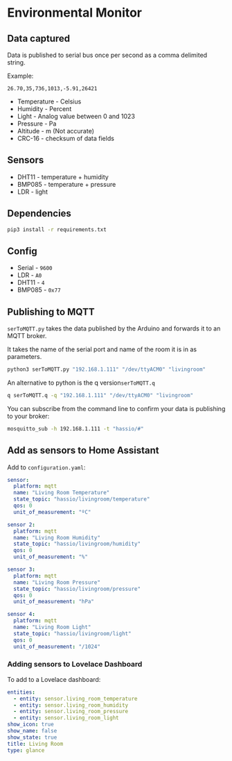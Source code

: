 # Environmental Monitor

## Data captured

Data is published to serial bus once per second as a comma delimited string.

Example:

```csv
26.70,35,736,1013,-5.91,26421
```

* Temperature - Celsius
* Humidity - Percent
* Light - Analog value between 0 and 1023
* Pressure - Pa
* Altitude  - m (Not accurate)
* CRC-16 - checksum of data fields

## Sensors

* DHT11 - temperature + humidity
* BMP085 - temperature + pressure
* LDR - light

## Dependencies

```bash
pip3 install -r requirements.txt
```

## Config

* Serial - `9600`
* LDR - `A0`
* DHT11 - `4`
* BMP085 - `0x77`

## Publishing to MQTT

`serToMQTT.py` takes the data published by the Arduino and forwards it to an MQTT broker.

It takes the name of the serial port and name of the room it is in as parameters.

```bash
python3 serToMQTT.py "192.168.1.111" "/dev/ttyACM0" "livingroom"
```

An alternative to python is the q version`serToMQTT.q` 

```bash
q serToMQTT.q -q "192.168.1.111" "/dev/ttyACM0" "livingroom"
```

You can subscribe from the command line to confirm your data is publishing to your broker:

```bash
mosquitto_sub -h 192.168.1.111 -t "hassio/#"
```

## Add as sensors to Home Assistant

Add to `configuration.yaml`:

```yaml
sensor:
  platform: mqtt
  name: "Living Room Temperature"
  state_topic: "hassio/livingroom/temperature"
  qos: 0
  unit_of_measurement: "ºC"

sensor 2:
  platform: mqtt
  name: "Living Room Humidity"
  state_topic: "hassio/livingroom/humidity"
  qos: 0
  unit_of_measurement: "%"

sensor 3:
  platform: mqtt
  name: "Living Room Pressure"
  state_topic: "hassio/livingroom/pressure"
  qos: 0
  unit_of_measurement: "hPa"

sensor 4:
  platform: mqtt
  name: "Living Room Light"
  state_topic: "hassio/livingroom/light"
  qos: 0
  unit_of_measurement: "/1024"
  ```

### Adding sensors to Lovelace Dashboard

To add to a Lovelace dashboard:

```yaml
entities:
  - entity: sensor.living_room_temperature
  - entity: sensor.living_room_humidity
  - entity: sensor.living_room_pressure
  - entity: sensor.living_room_light
show_icon: true
show_name: false
show_state: true
title: Living Room
type: glance
```
